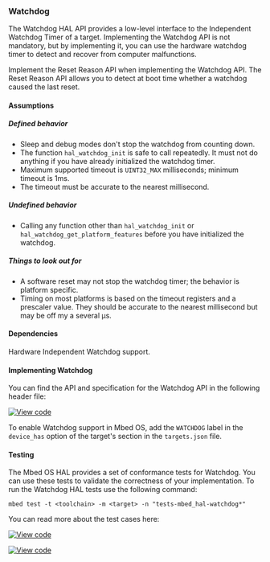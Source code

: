 ### Watchdog

The Watchdog HAL API provides a low-level interface to the Independent Watchdog Timer of a target. Implementing the Watchdog API is not mandatory, but by implementing it, you can use the hardware watchdog timer to detect and recover from computer malfunctions.

Implement the Reset Reason API when implementing the Watchdog API. The Reset Reason API allows you to detect at boot time whether a watchdog caused the last reset.

#### Assumptions

##### Defined behavior

- Sleep and debug modes don't stop the watchdog from counting down.
- The function `hal_watchdog_init` is safe to call repeatedly. It must not do anything if you have already initialized the watchdog timer.
- Maximum supported timeout is `UINT32_MAX` milliseconds; minimum timeout is 1ms.
- The timeout must be accurate to the nearest millisecond.

##### Undefined behavior

- Calling any function other than `hal_watchdog_init` or `hal_watchdog_get_platform_features` before you have initialized the watchdog.

##### Things to look out for

- A software reset may not stop the watchdog timer; the behavior is platform specific.
- Timing on most platforms is based on the timeout registers and a prescaler value. They should be accurate to the nearest millisecond but may be off my a several µs.

#### Dependencies

Hardware Independent Watchdog support.

#### Implementing Watchdog

You can find the API and specification for the Watchdog API in the following header file:

[![View code](https://www.mbed.com/embed/?type=library)](https://github.com/ARMmbed/mbed-os/blob/feature-watchdog/hal/watchdog_api.h)

To enable Watchdog support in Mbed OS, add the `WATCHDOG` label in the `device_has` option of the target's section in the `targets.json` file.

#### Testing

The Mbed OS HAL provides a set of conformance tests for Watchdog. You can use these tests to validate the correctness of your implementation. To run the Watchdog HAL tests use the following command:

```
mbed test -t <toolchain> -m <target> -n "tests-mbed_hal-watchdog*"
```

You can read more about the test cases here:

 [![View code](https://www.mbed.com/embed/?type=library)](https://github.com/ARMmbed/mbed-os/blob/feature-watchdog/TESTS/mbed_hal/watchdog/watchdog_api_tests.h)

[![View code](https://www.mbed.com/embed/?type=library)](https://github.com/ARMmbed/mbed-os/blob/feature-watchdog/TESTS/mbed_hal/watchdog_reset/watchdog_reset_tests.h)

